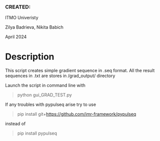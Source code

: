 ### CREATED:
ITMO Univeristy

Zilya Badrieva, Nikita Babich

April 2024


# Description
This script creates simple gradient sequence in .seq format. 
All the result sequences in .txt are stores in /grad_output/ directory

Launch the script in command line with 
> python gui_GRAD_TEST.py

If any troubles with pypulseq arise try to use 
> pip install git+https://github.com/imr-framework/pypulseq

instead of

> pip install pypulseq
